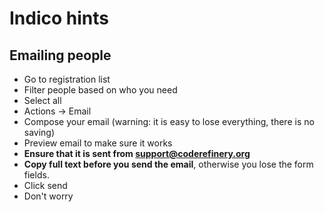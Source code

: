# Indico hints

## Emailing people

* Go to registration list
* Filter people based on who you need
* Select all
* Actions → Email
* Compose your email (warning: it is easy to lose everything, there is
  no saving)
* Preview email to make sure it works
* **Ensure that it is sent from support@coderefinery.org**
* **Copy full text before you send the email**, otherwise you lose the
  form fields.
* Click send
* Don't worry
